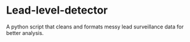 # Lead-level-detector
A python script that cleans and formats messy lead surveillance data for better analysis.
